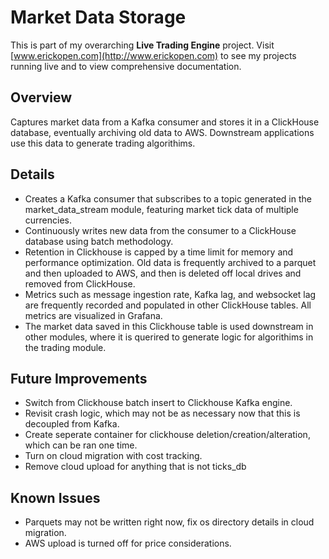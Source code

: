 # Market Data Storage  
This is part of my overarching **Live Trading Engine** project. Visit [www.erickopen.com](http://www.erickopen.com) to see my projects running live and to view comprehensive documentation.  

## Overview  
Captures market data from a Kafka consumer and stores it in a ClickHouse database, eventually archiving old data to AWS. Downstream applications use this data to generate trading algorithims.

## Details
- Creates a Kafka consumer that subscribes to a topic generated in the market_data_stream module, featuring market tick data of multiple currencies.
- Continuously writes new data from the consumer to a ClickHouse database using batch methodology.
- Retention in Clickhouse is capped by a time limit for memory and performance optimization. Old data is frequently archived to a parquet and then uploaded to AWS, and then is deleted off local drives and removed from ClickHouse.
- Metrics such as message ingestion rate, Kafka lag, and websocket lag are frequently recorded and populated in other ClickHouse tables. All metrics are visualized in Grafana.
- The market data saved in this Clickhouse table is used downstream in other modules, where it is querired to generate logic for algorithims in the trading module.

## Future Improvements  
- Switch from Clickhouse batch insert to Clickhouse Kafka engine.
- Revisit crash logic, which may not be as necessary now that this is decoupled from Kafka.
- Create seperate container for clickhouse deletion/creation/alteration, which can be ran one time.
- Turn on cloud migration with cost tracking.
- Remove cloud upload for anything that is not ticks_db

## Known Issues  
- Parquets may not be written right now, fix os directory details in cloud migration.
- AWS upload is turned off for price considerations.
